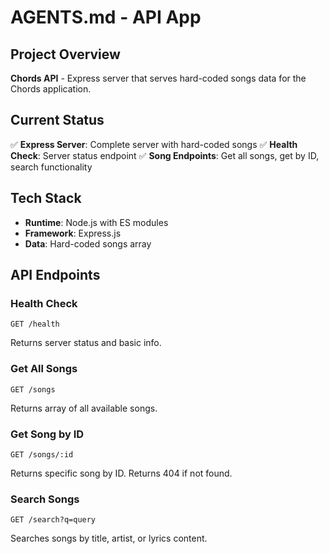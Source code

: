 # AGENTS.md - API App

## Project Overview

**Chords API** - Express server that serves hard-coded songs data for the Chords application.

## Current Status

✅ **Express Server**: Complete server with hard-coded songs
✅ **Health Check**: Server status endpoint
✅ **Song Endpoints**: Get all songs, get by ID, search functionality

## Tech Stack

- **Runtime**: Node.js with ES modules
- **Framework**: Express.js
- **Data**: Hard-coded songs array

## API Endpoints

### Health Check
```
GET /health
```
Returns server status and basic info.

### Get All Songs
```
GET /songs
```
Returns array of all available songs.

### Get Song by ID
```
GET /songs/:id
```
Returns specific song by ID. Returns 404 if not found.

### Search Songs
```
GET /search?q=query
```
Searches songs by title, artist, or lyrics content.
